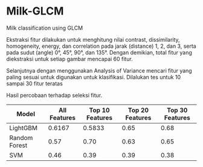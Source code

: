 # Milk-GLCM
Milk classification using GLCM

Ekstraksi fitur dilakukan untuk menghitung nilai contrast, dissimilarity, homogeneity, energy, dan correlation pada jarak (distance) 1, 2, dan 3, serta pada sudut (angle) 0°, 45°, 90°, dan 135°. Dengan demikian, total fitur yang diekstraksi untuk setiap gambar mencapai 60 fitur.

Selanjutnya dengan menggunakan Analysis of Variance mencari fitur yang paling sesuai untuk digunakan untuk klasifikasi. Dilalukan tes untuk 10 sampai 30 fitur teratas

Hasil percobaan terhadap seleksi fitur. 

| Model        | All Features | Top 10 Features | Top 20 Features | Top 30 Features |
|--------------|--------------|--------|--------|--------|
| LightGBM     | 0.6167       | 0.5833 | 0.65   | 0.68   |
| Random Forest| 0.57         | 0.70   | 0.63   | 0.65   |
| SVM          | 0.46         | 0.39   | 0.39   | 0.38   |
